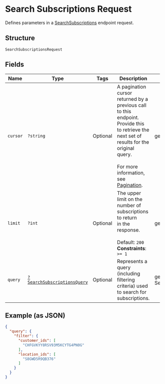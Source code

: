 
# Search Subscriptions Request

Defines parameters in a
[SearchSubscriptions](/doc/apis/subscriptions.md#search-subscriptions) endpoint
request.

## Structure

`SearchSubscriptionsRequest`

## Fields

| Name | Type | Tags | Description | Getter | Setter |
|  --- | --- | --- | --- | --- | --- |
| `cursor` | `?string` | Optional | A pagination cursor returned by a previous call to this endpoint.<br>Provide this to retrieve the next set of results for the original query.<br><br>For more information, see [Pagination](https://developer.squareup.com/docs/working-with-apis/pagination). | getCursor(): ?string | setCursor(?string cursor): void |
| `limit` | `?int` | Optional | The upper limit on the number of subscriptions to return<br>in the response.<br><br>Default: `200`<br>**Constraints**: `>= 1` | getLimit(): ?int | setLimit(?int limit): void |
| `query` | [`?SearchSubscriptionsQuery`](/doc/models/search-subscriptions-query.md) | Optional | Represents a query (including filtering criteria) used to search for subscriptions. | getQuery(): ?SearchSubscriptionsQuery | setQuery(?SearchSubscriptionsQuery query): void |

## Example (as JSON)

```json
{
  "query": {
    "filter": {
      "customer_ids": [
        "CHFGVKYY8RSV93M5KCYTG4PN0G"
      ],
      "location_ids": [
        "S8GWD5R9QB376"
      ]
    }
  }
}
```

